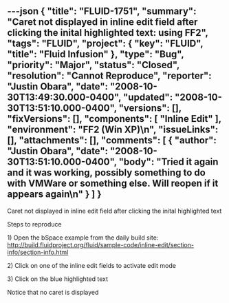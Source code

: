 ---json
{
  "title": "FLUID-1751",
  "summary": "Caret not displayed in inline edit field after clicking the inital highlighted text: using FF2",
  "tags": "FLUID",
  "project": {
    "key": "FLUID",
    "title": "Fluid Infusion"
  },
  "type": "Bug",
  "priority": "Major",
  "status": "Closed",
  "resolution": "Cannot Reproduce",
  "reporter": "Justin Obara",
  "date": "2008-10-30T13:49:30.000-0400",
  "updated": "2008-10-30T13:51:10.000-0400",
  "versions": [],
  "fixVersions": [],
  "components": [
    "Inline Edit"
  ],
  "environment": "FF2 (Win XP)\n",
  "issueLinks": [],
  "attachments": [],
  "comments": [
    {
      "author": "Justin Obara",
      "date": "2008-10-30T13:51:10.000-0400",
      "body": "Tried it again and it was working, possibly something to do with VMWare or something else. Will reopen if it appears again\n"
    }
  ]
}
---
Caret not displayed in inline edit field after clicking the inital highlighted text

Steps to reproduce

1\) Open the bSpace example from the daily build site:\
<http://build.fluidproject.org/fluid/sample-code/inline-edit/section-info/section-info.html>

2\) Click on one of the inline edit fields to activate edit mode

3\) Click on the blue highlighted text

Notice that no caret is displayed&#x20;

        